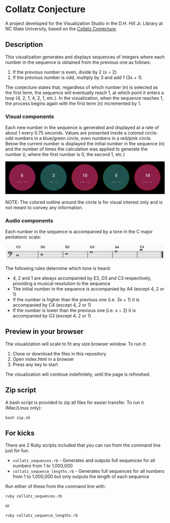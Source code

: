# Collatz Conjecture

A project developed for the Visualization Studio in the D.H. Hill Jr. Library at NC State University, based on the [Collatz Conjecture](https://en.wikipedia.org/wiki/Collatz_conjecture).

## Description

This visualization generates and displays sequences of integers where each number in the sequence is obtained from the previous one as follows:

1. If the previous number is even, divide by 2 (x ÷ 2)
2. If the previous number is odd, multiply by 3 and add 1 (3x + 1).

The conjecture states that, regardless of which number (n) is selected as the first term, the sequence will eventually reach 1, at which point it enters a loop (4, 2, 1, 4, 2, 1, etc.). In the visualization, when the sequence reaches 1, the process begins again with the first term (n) incremented by 1.

### Visual components

Each new number in the sequence is generated and displayed at a rate of about 1 every 0.75 seconds. Values are presented inside a colored circle: odd numbers in a blue/green circle, even numbers in a red/pink circle. Below the current number is displayed the initial number in the sequence (n) and the number of times the calculation was applied to generate the number (i, where the first number is 0, the second 1, etc.)

![Collatz conjecture visualization example](/media/images/number_examples.png "Collatz conjecture visualization example")

NOTE: The colored outline around the circle is for visual interest only and is not meant to convey any information.


### Audio components

Each number in the sequence is accompanied by a tone in the C major pentatonic scale:

![Notes in the C major pentatonic!](/media/images/pentatonic.png "C major pentatonic")

The following rules determine which tone is heard:

* 4, 2 and 1 are always accompanied by E3, D3 and C3 respectively, providing a musical resolution to the sequence
* The initial number in the sequence is accompanied by A4  (except 4, 2 or 1)
* If the number is higher than the previous one (i.e. 3x + 1) it is accompanied by C4 (except 4, 2 or 1)
* If the number is lower than the previous one (i.e. x ÷ 2) it is accompanied by G3 (except 4, 2 or 1)


## Preview in your browser

The visualization will scale to fit any size browser window. To run it:

1. Clone or download the files  in this repository
2. Open index.html in a browser
3. Press any key to start

The visualization will continue indefinitely, until the page is refreshed.


## Zip script

A bash script is provided to zip all files for easier transfer. To run it (Mac/Linux only):

```
bash zip.sh
```


## For kicks

There are 2 Ruby scripts included that you can run from the command line just for fun.

* `collatz_sequences.rb` - Generates and outputs full sequences for all numbers from 1 to 1,000,000
* `collatz_sequence_lengths.rb` - Generates full sequences for all numbers from 1 to 1,000,000 but only outputs the length of each sequence


Run either of these from the command line with:

```
ruby collatz_sequences.rb
```
 or 

```
ruby collatz_sequence_lengths.rb
```
